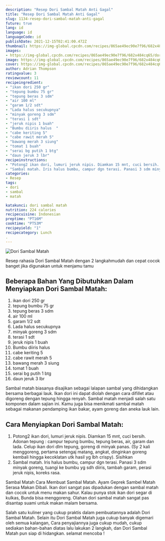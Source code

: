 ```yaml
---
description: "Resep Dori Sambal Matah Anti Gagal"
title: "Resep Dori Sambal Matah Anti Gagal"
slug: 1134-resep-dori-sambal-matah-anti-gagal
future: true
lang: id
language: id
languageCode: id
publishDate: 2021-12-15T02:41:00.472Z 
thumbnail: https://img-global.cpcdn.com/recipes/865ae49ec90e7f96/682x484cq65/dori-sambal-matah-foto-resep-utama.png
images:
- https://img-global.cpcdn.com/recipes/865ae49ec90e7f96/682x484cq65/dori-sambal-matah-foto-resep-utama.png
image: https://img-global.cpcdn.com/recipes/865ae49ec90e7f96/682x484cq65/dori-sambal-matah-foto-resep-utama.png
cover: https://img-global.cpcdn.com/recipes/865ae49ec90e7f96/682x484cq65/dori-sambal-matah-foto-resep-utama.png
author: Adrian Thompson
ratingvalue: 3
reviewcount: 11
recipeingredient:
- "ikan dori 250 gr"
- "tepung bumbu 75 gr"
- "tepung beras 3 sdm"
- "air 100 ml"
- "garam 1/2 sdt"
- "Lada halus secukupnya"
- "minyak goreng 3 sdm"
- "terasi 1 sdt"
- "jeruk nipis 1 buah"
- "Bumbu diiris halus  "
- "cabe keriting 5"
- "cabe rawit merah 5"
- "bawang merah 3 siung"
- "tomat 1 buah"
- "serai bg putih 1 btg"
- "daun jeruk 3 lbr"
recipeinstructions:
- "Potong2 ikan dori, lumuri jeruk nipis. Diamkan 15 mnt, cuci bersih. Adonan tepung : campur tepung bumbu, tepung beras, air, garam dan lada. Celup ikan dori dlm tepung, goreng di minyak panas. (Sy 2 kali menggoreng, pertama setengaj matang, angkat, dinginkan goreng kembali hingga kecoklatan utk hasil yg lbh crispy). Sisihkan"
- "Sambal matah. Iris halus bumbu, campur dgn terasi. Panasi 3 sdm minyak goreng, tuangi ke bumbu yg sdh diiris, tambah garam, perasi jeruk nipis, koreks rasa."
categories:
- Resep
tags:
- dori
- sambal
- matah

katakunci: dori sambal matah 
nutrition: 224 calories
recipecuisine: Indonesian
preptime: "PT16M"
cooktime: "PT53M"
recipeyield: "1"
recipecategory: Lunch
. 
---
```



![Dori Sambal Matah](https://img-global.cpcdn.com/recipes/865ae49ec90e7f96/682x484cq65/dori-sambal-matah-foto-resep-utama.png)

Resep rahasia Dori Sambal Matah    dengan 2 langkahmudah dan cepat cocok banget jika digunakan untuk menjamu tamu

<!--inarticleads1-->

## Beberapa Bahan Yang Dibutuhkan Dalam Menyiapkan Dori Sambal Matah:

1. ikan dori 250 gr
1. tepung bumbu 75 gr
1. tepung beras 3 sdm
1. air 100 ml
1. garam 1/2 sdt
1. Lada halus secukupnya
1. minyak goreng 3 sdm
1. terasi 1 sdt
1. jeruk nipis 1 buah
1. Bumbu diiris halus  
1. cabe keriting 5
1. cabe rawit merah 5
1. bawang merah 3 siung
1. tomat 1 buah
1. serai bg putih 1 btg
1. daun jeruk 3 lbr

Sambal matah biasanya disajikan sebagai lalapan sambal yang dihidangkan bersama berbagai lauk. Ikan dori ini dapat diolah dengan cara difillet atau digoreng dengan tepung hingga renyah. Sambal matah menjadi salah satu komponen dalam sajian ini. Kamu juga bisa menikmati sambal matah sebagai makanan pendamping ikan bakar, ayam goreng dan aneka lauk lain. 

<!--inarticleads2-->

## Cara Menyiapkan Dori Sambal Matah:

1. Potong2 ikan dori, lumuri jeruk nipis. Diamkan 15 mnt, cuci bersih. Adonan tepung : campur tepung bumbu, tepung beras, air, garam dan lada. Celup ikan dori dlm tepung, goreng di minyak panas. (Sy 2 kali menggoreng, pertama setengaj matang, angkat, dinginkan goreng kembali hingga kecoklatan utk hasil yg lbh crispy). Sisihkan
1. Sambal matah. Iris halus bumbu, campur dgn terasi. Panasi 3 sdm minyak goreng, tuangi ke bumbu yg sdh diiris, tambah garam, perasi jeruk nipis, koreks rasa.


Sambal Matah Cara Membuat Sambal Matah. Ayam Geprek Sambel Matah Serasa Makan Dibali. Ikan dori sangat pas dipadukan dengan sambal matah dan cocok untuk menu makan sahur. Kalau punya stok ikan dori segar di kulkas, Bunda bisa menggoreng. Olahan dori sambal matah sangat pas disantap suami untuk makan malam bersama. 

Salah satu kuliner yang cukup praktis dalam pembuatannya adalah  Dori Sambal Matah. Selain itu  Dori Sambal Matah  juga cukup banyak digemari oleh semua kalangan, Cara penyajiannya juga cukup mudah, cukup sediakan bahan-bahan diatas lalu lakukan 2 langkah, dan  Dori Sambal Matah  pun siap di hidangkan. selamat mencoba !
